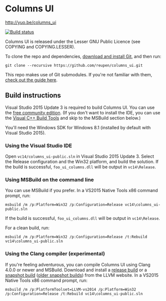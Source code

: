 # Columns UI

http://yuo.be/columns_ui

[![Build status](https://ci.appveyor.com/api/projects/status/h1iqjogb73f3yqp1/branch/master?svg=true)](https://ci.appveyor.com/project/reupen/columns-ui/branch/master)

Columns UI is released under the Lesser GNU Public Licence (see COPYING and COPYING.LESSER).

To clone the repo and dependencies, [download and install Git](https://git-scm.com/downloads), and then run:

`git clone --recursive https://github.com/reupen/columns_ui.git`

This repo makes use of Git submodules. If you're not familiar with them, [check out the guide here](https://git-scm.com/book/en/v2/Git-Tools-Submodules).

## Build instructions

Visual Studio 2015 Update 3 is required to build Columns UI. You can use the [free community edition](https://www.microsoft.com/en-gb/download/details.aspx?id=48146). (If you don't want to install the IDE, you can use the [Visual C++ Build Tools](http://go.microsoft.com/fwlink/?LinkId=691126) and skip to the MSBuild section below.)

You'll need the Windows SDK for Windows 8.1 (installed by default with Visual Studio 2015).

### Using the Visual Studio IDE
Open `vc14/columns_ui-public.sln` in Visual Studio 2015 Update 3. 
Select the Release configuration and the Win32 platform, and build the solution. 
If the build is successful, `foo_ui_columns.dll` will be output in `vc14\Release`.

### Using MSBuild on the command line

You can use MSBuild if you prefer. In a VS2015 Native Tools x86 command prompt, run:

```
msbuild /m /p:Platform=Win32 /p:Configuration=Release vc14\columns_ui-public.sln
```

If the build is successful, `foo_ui_columns.dll` will be output in `vc14\Release`.

For a clean build, run:

```
msbuild /m /p:Platform=Win32 /p:Configuration=Release /t:Rebuild vc14\columns_ui-public.sln
```

### Using the Clang compiler (experimental)

If you're feeling adventurous, you can compile Columns UI using Clang 4.0.0 or newer and MSBuild. Download and install a [release build](http://llvm.org/releases/download.html) or a [snapshot build](http://llvm.org/builds/) ([older snapshot builds](http://llvm.org/pre-releases/win-snapshots/?C=M;O=D)) from the LLVM website. In a VS2015 Native Tools x86 command prompt, run:

```
msbuild /m /p:PlatformToolset=LLVM-vs2014 /p:Platform=Win32 /p:Configuration=Release /t:Rebuild vc14\columns_ui-public.sln
```
